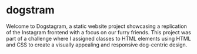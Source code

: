 # dogstram
Welcome to Dogstagram, a static website project showcasing a replication of the Instagram frontend with a focus on our furry friends. This project was part of a challenge where I assigned classes to HTML elements using HTML and CSS to create a visually appealing and responsive dog-centric design.
